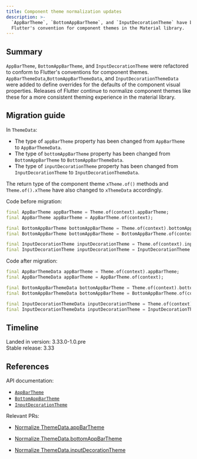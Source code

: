 ```yaml
---
title: Component theme normalization updates
description: >-
  `AppBarTheme`, `BottomAppBarTheme`, and `InputDecorationTheme` have been normalized to follow
  Flutter's convention for component themes in the Material library.
---
```


## Summary

`AppBarTheme`, `BottomAppBarTheme`, and `InputDecorationTheme` were refactored to 
conform to Flutter's conventions for component themes. 
`AppBarThemeData`,`BottomAppBarThemeData`, and `InputDecorationThemeData` were added to
define overrides for the defaults of the component visual properties.
Releases of Flutter continue to normalize component themes like these for
a more consistent theming experience in the material library.

## Migration guide

In `ThemeData`:

- The type of `appBarTheme` property has been
  changed from `AppBarTheme` to `AppBarThemeData`.
- The type of `bottomAppBarTheme` property has been
  changed from `BottomAppBarTheme` to `BottomAppBarThemeData`.
- The type of `inputDecorationTheme` property has been
  changed from `InputDecorationTheme` to `InputDecorationThemeData`.

The return type of the component theme `xTheme.of()` methods and
`Theme.of().xTheme` have also changed to `xThemeData` accordingly.

Code before migration:

```dart
final AppBarTheme appBarTheme = Theme.of(context).appBarTheme;
final AppBarTheme appBarTheme = AppBarTheme.of(context);

final BottomAppBarTheme bottomAppBarTheme = Theme.of(context).bottomAppBarTheme;
final BottomAppBarTheme bottomAppBarTheme = BottomAppBarTheme.of(context);

final InputDecorationTheme inputDecorationTheme = Theme.of(context).inputDecorationTheme;
final InputDecorationTheme inputDecorationTheme = InputDecorationTheme.of(context);
```

Code after migration:

```dart
final AppBarThemeData appBarTheme = Theme.of(context).appBarTheme;
final AppBarThemeData appBarTheme = AppBarTheme.of(context);

final BottomAppBarThemeData bottomAppBarTheme = Theme.of(context).bottomAppBarTheme;
final BottomAppBarThemeData bottomAppBarTheme = BottomAppBarTheme.of(context);

final InputDecorationThemeData inputDecorationTheme = Theme.of(context).inputDecorationTheme;
final InputDecorationThemeData inputDecorationTheme = InputDecorationTheme.of(context);
```

## Timeline

Landed in version: 3.33.0-1.0.pre<br>
Stable release: 3.33

## References

API documentation:

* [`AppBarTheme`][]
* [`BottomAppBarTheme`][]
* [`InputDecorationTheme`][]

Relevant PRs:

* [Normalize ThemeData.appBarTheme][]

[`AppBarTheme`]: {{site.api}}/flutter/material/AppBarTheme-class.html
[Normalize ThemeData.appBarTheme]: {{site.repo.flutter}}/pull/169130

* [Normalize ThemeData.bottomAppBarTheme][]

[`BottomAppBarTheme`]: {{site.api}}/flutter/material/BottomAppBarTheme-class.html
[Normalize ThemeData.bottomAppBarTheme]: {{site.repo.flutter}}/pull/168586

* [Normalize ThemeData.inputDecorationTheme][]

[`InputDecorationTheme`]: {{site.api}}/flutter/material/InputDecorationTheme-class.html
[Normalize ThemeData.inputDecorationTheme]: {{site.repo.flutter}}/pull/168981
